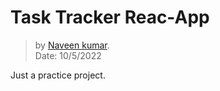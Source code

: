 # Task Tracker Reac-App
> by [Naveen kumar](https://github.com/Code-kumar). <br />
Date: 10/5/2022

Just a practice project.